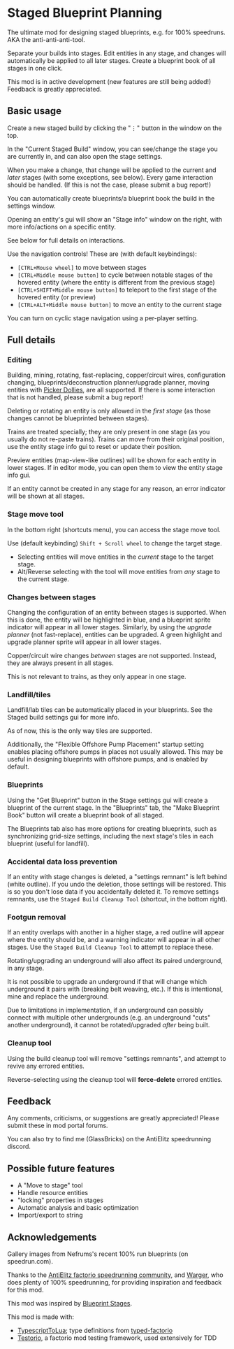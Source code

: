 # Staged Blueprint Planning

The ultimate mod for designing staged blueprints, e.g. for 100% speedruns. AKA the anti-anti-anti-tool.

Separate your builds into stages. Edit entities in any stage, and changes will automatically be applied to all later stages. Create a blueprint book of all stages in one click.

This mod is in active development (new features are still being added!) Feedback is greatly appreciated.

## Basic usage

Create a new staged build by clicking the "⋮" button in the window on the top.

In the "Current Staged Build" window, you can see/change the stage you are currently in, and can also open the stage settings.

When you make a change, that change will be applied to the current and _later_ stages (with some exceptions, see below).
Every game interaction should be handled. (If this is not the case, please submit a bug report!)

You can automatically create blueprints/a blueprint book the build in the settings window.

Opening an entity's gui will show an "Stage info" window on the right, with more info/actions on a specific entity.

See below for full details on interactions.

Use the navigation controls! These are (with default keybindings):

- `[CTRL+Mouse wheel]` to move between stages
- `[CTRL+Middle mouse button]` to cycle between notable stages of the hovered entity (where the entity is different from the previous stage)
- `[CTRL+SHIFT+Middle mouse button]` to teleport to the first stage of the hovered entity (or preview)
- `[CTRL+ALT+Middle mouse button]` to move an entity to the current stage

You can turn on cyclic stage navigation using a per-player setting.

## Full details

### Editing

Building, mining, rotating, fast-replacing, copper/circuit wires, configuration changing, blueprints/deconstruction planner/upgrade planner, moving entities with [Picker Dollies](https://mods.factorio.com/mod/PickerDollies), are all supported. If there is some interaction that is not handled, please submit a bug report!

Deleting or rotating an entity is only allowed in the _first stage_ (as those changes cannot be blueprinted between stages).

Trains are treated specially; they are only present in one stage (as you usually do not re-paste trains).
Trains can move from their original position, use the entity stage info gui to reset or update their position.

Preview entities (map-view-like outlines) will be shown for each entity in lower stages. If in editor mode, you can open them to view the entity stage info gui.

If an entity cannot be created in any stage for any reason, an error indicator will be shown at all stages.

### Stage move tool

In the bottom right (shortcuts menu), you can access the stage move tool.

Use (default keybinding) `Shift + Scroll wheel` to change the target stage.

- Selecting entities will move entities in the _current_ stage to the target stage.
- Alt/Reverse selecting with the tool will move entities from _any_ stage to the current stage.

### Changes between stages

Changing the configuration of an entity between stages is supported. When this is done, the entity will be highlighted in blue, and a blueprint sprite indicator will appear in all lower stages.
Similarly, by using the _upgrade planner_ (not fast-replace), entities can be upgraded. A green highlight and upgrade planner sprite will appear in all lower stages.

Copper/circuit wire changes _between_ stages are not supported. Instead, they are always present in all stages.

This is not relevant to trains, as they only appear in one stage.

### Landfill/tiles

Landfill/lab tiles can be automatically placed in your blueprints. See the Staged build settings gui for more info.

As of now, this is the only way tiles are supported.

Additionally, the "Flexible Offshore Pump Placement" startup setting enables placing offshore pumps in places not usually allowed. This may be useful in designing blueprints with offshore pumps, and is enabled by default.

### Blueprints

Using the "Get Blueprint" button in the Stage settings gui will create a blueprint of the current stage. In the "Blueprints" tab, the "Make Blueprint Book" button will create a blueprint book of all staged.

The Blueprints tab also has more options for creating blueprints, such as synchronizing grid-size settings, including the next stage's tiles in each blueprint (useful for landfill).

### Accidental data loss prevention

If an entity with stage changes is deleted, a "settings remnant" is left behind (white outline). If you undo the deletion, those settings will be restored. This is so you don't lose data if you accidentally deleted it.
To remove settings remnants, use the `Staged Build Cleanup Tool` (shortcut, in the bottom right).

### Footgun removal

If an entity overlaps with another in a higher stage, a red outline will appear where the entity should be, and a warning indicator will appear in all other stages. Use the `Staged Build Cleanup Tool` to attempt to replace these.

Rotating/upgrading an underground will also affect its paired underground, in any stage.

It is not possible to upgrade an underground if that will change which underground it pairs with (breaking belt weaving, etc.). If this is intentional, mine and replace the underground.

Due to limitations in implementation, if an underground can possibly connect with multiple other undergrounds (e.g. an underground "cuts" another underground), it cannot be rotated/upgraded _after_ being built.

### Cleanup tool

Using the build cleanup tool will remove "settings remnants", and attempt to revive any errored entities.

Reverse-selecting using the cleanup tool will **force-delete** errored entities.

## Feedback

Any comments, criticisms, or suggestions are greatly appreciated!
Please submit these in mod portal forums.

You can also try to find me (GlassBricks) on the AntiElitz speedrunning discord.

## Possible future features

- A "Move to stage" tool
- Handle resource entities
- "locking" properties in stages
- Automatic analysis and basic optimization
- Import/export to string

## Acknowledgements

Gallery images from Nefrums's recent 100% run blueprints (on speedrun.com).

Thanks to the [AntiElitz factorio speedrunning community](https://discord.gg/AntiElitz), and [Warger](https://discord.com/invite/nfkbu6qSCj), who does plenty of 100% speedrunning, for providing inspiration and feedback for this mod.

This mod was inspired by [Blueprint Stages](https://mods.factorio.com/mod/blueprint-stages).

This mod is made with:

- [TypescriptToLua](https://typescripttolua.github.io/); type definitions from [typed-factorio](https://github.com/GlassBricks/typed-factorio)
- [Testorio](https://mods.factorio.com/mod/testorio), a factorio mod testing framework, used extensively for TDD
